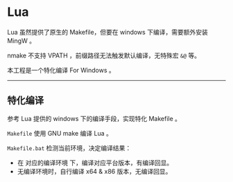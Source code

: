 ﻿# Lua

Lua 虽然提供了原生的 Makefile，但要在 windows 下编译，需要额外安装 MingW 。

nmake 不支持 VPATH ，前缀路径无法触发默认编译，无特殊宏 `&@` 等。

本工程是一个特化编译 For Windows 。

---- ---- ---- ----

## 特化编译

参考 Lua 提供的 windows 下的编译手段，实现特化 Makefile 。

`Makefile` 使用 GNU make 编译 Lua 。

`Makefile.bat` 检测当前环境，决定编译结果：

  - 在 对应的编译环境 下，编译对应平台版本，有编译回显。
  - 无编译环境时，自行编译 x64 & x86 版本，无编译回显。